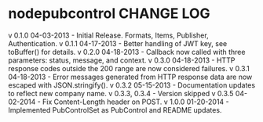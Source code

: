 nodepubcontrol CHANGE LOG
=========================

v 0.1.0 04-03-2013  - Initial Release. Formats, Items, Publisher, Authentication.
v 0.1.1 04-17-2013  - Better handling of JWT key, see toBuffer() for details.
v 0.2.0 04-18-2013  - Callback now called with three parameters: status, message, and context.
v 0.3.0 04-18-2013  - HTTP response codes outside the 200 range are now considered failures.
v 0.3.1 04-18-2013  - Error messages generated from HTTP response data are now escaped with JSON.stringify().
v 0.3.2 05-15-2013  - Documentation updates to reflect new company name.
v 0.3.3, 0.3.4      - Version skipped
v 0.3.5 04-02-2014  - Fix Content-Length header on POST.
v 1.0.0 01-20-2014  - Implemented PubControlSet as PubControl and README updates.
